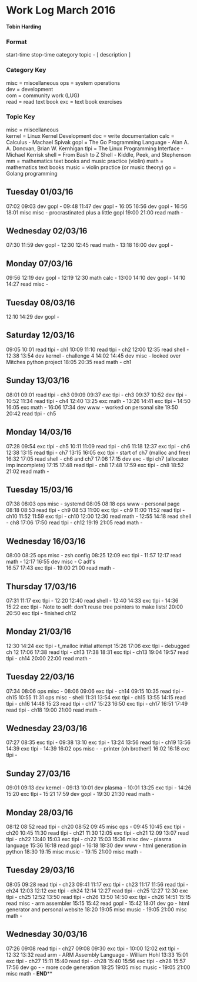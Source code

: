 Work Log March 2016
===================
**Tobin Harding**

### Format #
start-time stop-time category topic - [ description ]

### Category Key #
misc = miscellaneous
ops = system operations  
dev = development  
com = community work (LUG)  
read = read text book
exc = text book exercises

### Topic Key #
misc = miscellaneous  
kernel = Linux Kernel Development
doc = write documentation
calc = Calculus - Machael Spivak
gopl = The Go Programming Language - Alan A. A. Donovan, Brian W. Kernhigan
tlpi = The Linux Programming Interface - Michael Kerrisk
shell = From Bash to Z Shell - Kiddle, Peek, and Stephenson
mm = mathematics text books and music practice (violin) 
math = mathematics text books
music = violin practice (or music theory)
go = Golang programming

Tuesday 01/03/16
----------------
07:02 09:03 dev gopl - 
09:48 11:47 dev gopl - 
16:05 16:56 dev gopl - 
16:56 18:01 misc misc - procrastinated plus a little gopl
19:00 21:00 read math -

Wednesday 02/03/16
----------------
07:30 11:59 dev gopl - 
12:30 12:45 read math -
13:18 16:00 dev gopl -

Monday 07/03/16
----------------
09:56 12:19 dev gopl - 
12:19 12:30 math calc -
13:00 14:10 dev gopl - 
14:10 14:27 read misc - 

Tuesday 08/03/16
----------------
12:10 14:29 dev gopl - 

Saturday 12/03/16
----------------
09:05 10:01 read tlpi - ch1
10:09 11:10 read tlpi - ch2
12:00 12:35 read shell -
12:38 13:54 dev kernel - challenge 4
14:02 14:45 dev misc - looked over Mitches python project
18:05 20:35 read math - ch1

Sunday 13/03/16
----------------
08:01 09:01 read tlpi - ch3
09:09 09:37 exc tlpi - ch3
09:37 10:52 dev tlpi - 
10:52 11:34 read tlpi - ch4
12:40 13:25 exc math -
13:26 14:41 exc tlpi - 
14:50 16:05 exc math -
16:06 17:34 dev www - worked on personal site
19:50 20:42 read tlpi - ch5

Monday 14/03/16
----------------
07:28 09:54 exc tlpi - ch5
10:11 11:09 read tlpi - ch6
11:18 12:37 exc tlpi - ch6
12:38 13:15 read tlpi - ch7
13:15 16:05 exc tlpi - start of ch7 (malloc and free)
16:32 17:05 read shell - ch6 and ch7
17:06 17:15 dev exc - tlpi ch7 (allocator imp incomplete)
17:15 17:48 read tlpi - ch8
17:48 17:59 exc tlpi - ch8
18:52 21:02 read math - 

Tuesday 15/03/16
----------------
07:38 08:03 ops misc - systemd
08:05 08:18 ops www - personal page
08:18 08:53 read tlpi - ch9
08:53 11:00 exc tlpi - ch9
11:00 11:52 read tlpi - ch10
11:52 11:59 exc tlpi - ch10
12:00 12:30 read math -
12:55 14:18 read shell - ch8
17:06 17:50 read tlpi - ch12
19:19 21:05 read math - 

Wednesday 16/03/16
----------------
08:00 08:25 ops misc - zsh config
08:25 12:09 exc tlpi - 
11:57 12:17 read math -
12:17 16:55 dev misc - C adt's  
16:57 17:43 exc tlpi - 
19:00 21:00 read math -

Thursday 17/03/16
----------------
07:31 11:17 exc tlpi - 
12:20 12:40 read shell -
12:40 14:33 exc tlpi - 
14:36 15:22 exc tlpi - Note to self: don't reuse tree pointers to make lists!
20:00 20:50 exc tlpi - finished ch12

Monday 21/03/16
----------------
12:30 14:24 exc tlpi - t_malloc initial attempt
15:26 17:06 exc tlpi - debugged ch 12
17:06 17:38 read tlpi - ch13
17:38 18:31 exc tlpi - ch13
19:04 19:57 read tlpi - ch14
20:00 22:00 read math -

Tuesday 22/03/16
----------------
07:34 08:06 ops misc - 
08:06 09:06 exc tlpi - ch14
09:15 10:35 read tlpi - ch15
10:55 11:31 ops misc - shell
11:31 13:54 exc tlpi - ch15
13:55 14:15 read tlpi - ch16
14:48 15:23 read tlpi - ch17
15:23 16:50 exc tlpi - ch17
16:51 17:49 read tlpi - ch18
19:00 21:00 read math -

Wednesday 23/03/16
----------------
07:27 08:35 exc tlpi - 
09:38 13:10 exc tlpi - 
13:24 13:56 read tlpi - ch19
13:56 14:39 exc tlpi - 
14:39 16:02 ops misc - - printer (oh brother!)
16:02 16:18 exc tlpi - 

Sunday 27/03/16
----------------
09:01 09:13 dev kernel - 
09:13 10:01 dev plasma - 
10:01 13:25 exc tlpi - 
14:26 15:20 exc tlpi - 
15:21 17:59 dev gopl - 
19:30 21:30 read math -

Monday 28/03/16
----------------
08:12 08:52 read tlpi - ch20
08:52 09:45 misc ops - 
09:45 10:45 exc tlpi - ch20
10:45 11:30 read tlpi - ch21
11:30 12:05 exc tlpi - ch21
12:09 13:07 read tlpi - ch22
13:40 15:03 exc tlpi - ch22
15:03 15:36 misc dev - plasma language
15:36 16:18 read gopl - 
16:18 18:30 dev www - html generation in python
18:30 19:15 misc music -
19:15 21:00 misc math -

Tuesday 29/03/16
----------------
08:05 09:28 read tlpi - ch23
09:41 11:17 exc tlpi - ch23
11:17 11:56 read tlpi - ch24
12:03 12:12 exc tlpi - ch24
12:14 12:27 read tlpi - ch25
12:27 12:30 exc tlpi - ch25
12:52 13:50 read tlpi - ch26
13:50 14:50 exc tlpi - ch26
14:51 15:15 read misc - arm assembler
15:15 15:42 read gopl - 
15:42 18:01 dev go - html generator and personal website
18:20 19:05 misc music -
19:05 21:00 misc math -

Wednesday 30/03/16
----------------
07:26 09:08 read tlpi - ch27
09:08 09:30 exc tlpi - 
10:00 12:02 ext tlpi - 
12:32 13:32 read arm - ARM Assembly Language - William Hohl
13:33 15:01 exc tlpi - ch27
15:11 15:40 read tlpi - ch28
15:40 15:56 exc tlpi - ch28
15:57 17:56 dev go - - more code generation
18:25 19:05 misc music -
19:05 21:00 misc math -
******END********
